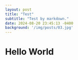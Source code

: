 ```yaml
---
layout: post
title: "Test"
subtitle: "Test by markdown."
date: 2024-08-20 23:45:13 -0400
background: '/img/posts/03.jpg'
---
```




# Hello World


